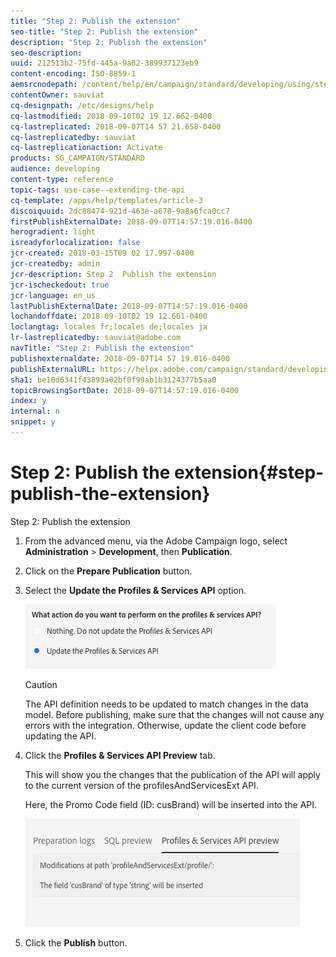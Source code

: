 ```yaml
---
title: "Step 2: Publish the extension"
seo-title: "Step 2: Publish the extension"
description: "Step 2: Publish the extension"
seo-description: 
uuid: 212513b2-75fd-445a-9a82-389937123eb9
content-encoding: ISO-8859-1
aemsrcnodepath: /content/help/en/campaign/standard/developing/using/step-2--publish-the-extension
contentOwner: sauviat
cq-designpath: /etc/designs/help
cq-lastmodified: 2018-09-10T02 19 12.662-0400
cq-lastreplicated: 2018-09-07T14 57 21.658-0400
cq-lastreplicatedby: sauviat
cq-lastreplicationaction: Activate
products: SG_CAMPAIGN/STANDARD
audience: developing
content-type: reference
topic-tags: use-case--extending-the-api
cq-template: /apps/help/templates/article-3
discoiquuid: 2dc88474-921d-463e-a678-9a8a6fca0cc7
firstPublishExternalDate: 2018-09-07T14:57:19.016-0400
herogradient: light
isreadyforlocalization: false
jcr-created: 2018-03-15T09 02 17.997-0400
jcr-createdby: admin
jcr-description: Step 2  Publish the extension
jcr-ischeckedout: true
jcr-language: en_us
lastPublishExternalDate: 2018-09-07T14:57:19.016-0400
lochandoffdate: 2018-09-10T02 19 12.661-0400
loclangtag: locales fr;locales de;locales ja
lr-lastreplicatedby: sauviat@adobe.com
navTitle: "Step 2: Publish the extension"
publishexternaldate: 2018-09-07T14 57 19.016-0400
publishExternalURL: https://helpx.adobe.com/campaign/standard/developing/using/step-2--publish-the-extension.html
sha1: be10d6341f43899a02bf0f99ab1b3124377b5aa0
topicBrowsingSortDate: 2018-09-07T14:57:19.016-0400
index: y
internal: n
snippet: y
---
```


# Step 2: Publish the extension{#step-publish-the-extension}

Step 2: Publish the extension

1. From the advanced menu, via the Adobe Campaign logo, select **Administration** > **Development**, then **Publication**.
1. Click on the **Prepare Publication** button.
1. Select the **Update the Profiles & Services API** option.

   ![](assets/extendPandSAPI.png)

   >[!CAUTION]
   >
   >The API definition needs to be updated to match changes in the data model. Before publishing, make sure that the changes will not cause any errors with the integration. Otherwise, update the client code before updating the API.

1. Click the **Profiles & Services API Preview** tab.

   This will show you the changes that the publication of the API will apply to the current version of the profilesAndServicesExt API.

   Here, the Promo Code field (ID: cusBrand) will be inserted into the API.

   ![](assets/extendPandSAPI_diff.png)

1. Click the **Publish** button.

